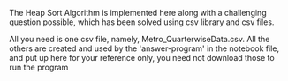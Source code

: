 The Heap Sort Algorithm is implemented here along with a challenging question possible, which has been solved using csv library and csv files.

All you need is one csv file, namely, Metro_QuarterwiseData.csv. All the others are created and used by the 'answer-program' in the notebook file, and put up here for your reference only, you need not download those to run the program
